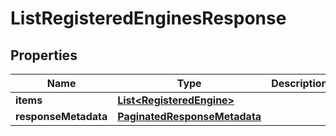 

# ListRegisteredEnginesResponse


## Properties

Name | Type | Description | Notes
------------ | ------------- | ------------- | -------------
**items** | [**List&lt;RegisteredEngine&gt;**](RegisteredEngine.md) |  |  [optional]
**responseMetadata** | [**PaginatedResponseMetadata**](PaginatedResponseMetadata.md) |  |  [optional]




